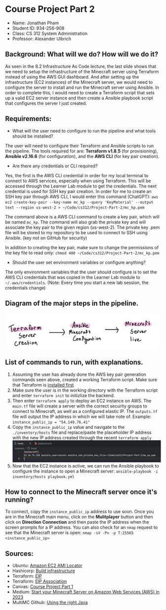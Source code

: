 # Course Project Part 2
- Name: Jonathan Pham
- Student ID: 934-256-908
- Class: CS 312 System Administration
- Professor: Alexander Ulbrich

## Background: What will we do? How will we do it? 
As seen in the 8.2 Infrastructure As Code lecture, the last slide shows that we need to setup the infrastructure of the Minecraft server using Terraform instead of using the AWS GUI dashboard. And after setting up the infrastructure (EC2 instances) of the Minecraft server, we would need to configure the server to install and run the Minecraft server using Ansible. In order to complete this, I would need to create a Terraform script that sets up a valid EC2 server instance and then create a Ansible playbook script that configures the server I just created. 

## Requirements:
- What will the user need to configure to run the pipeline and what tools should be installed?

The user will need to configure their Terraform and Ansible scripts to run the pipeline. The tools required for are: **Terraform v1.8.5** (for provisioning), **Ansible v2.16.6** (for configuration), and the **AWS CLI** (for key pair creation). 

- Are there any credentials or CLI required?

Yes, the first is the AWS CLI credential in order for my local terminal to connect to AWS services, especially when using Terraform. This will be accessed through the Learner Lab module to get the credentials. The next credential is used for SSH key pair creation. In order for me to create an SSH key pair through AWS CLI, I would enter this command (ChatGPT): `aws ec2 create-key-pair --key-name mc_kp --query 'KeyMaterial' --output text --region us-west-2 > ~/Code/cs312/Project-Part-2/mc_kp.pem`

The command above is a AWS CLI command to create a key pair, which will be named `mc_kp`. The command will also grab the private key and will associate the key pair to the given region (us-west-2). The private key .pem file will be stored to my repository to be used to connect to SSH using Ansible. (key not on GitHub for security) 

In addition to creating the key pair, make sure to change the permissions of the key file to read only: `chmod 400 ~/Code/cs312/Project-Part-2/mc_kp.pem`

- Should the user set environment variables or configure anything?

The only environment variables that the user should configure is to set the AWS CLI credentials that was copied in the Learner Lab module to `~/.aws/credentials`. (Note: Every time you start a new lab session, the credentials change)

## Diagram of the major steps in the pipeline. 

![Alt text](./diagram.jpg)

## List of commands to run, with explanations.
1. Assuming the user has already done the AWS key pair generation commands seen above, created a working Terraform script. Make sure that Terraform is [installed first](https://developer.hashicorp.com/terraform/tutorials/aws-get-started/install-cli) 
2. Make sure the user is in the working directory with the Terraform script and enter `terraform init` to initizlize the backend.
3. Then enter `terraform apply` to deploy an EC2 instance on AWS. The `main.tf` file will create a server with the correct security groups to connect to Minecraft, as well as a configured elastic IP. The `outputs.tf` file will output the IP address in which we will take note of. Example: `instance_public_ip = "54.149.76.41"`
4. Copy the `instance_public_ip` value and navigate to the `./inventory/hosts` file and replace/paste the placeholder IP address with the new IP address created through the recent `terraform apply`
![Alt text](./inventory.png)
5. Now that the EC2 instance is active, we can run the Ansible playbook to configure the instance to open a Minecraft server: `ansible-playbook -i inventory/hosts playbook.yml`
    
## How to connect to the Minecraft server once it's running?

To connect, copy the `instance_public_ip` address to use soon. Once you are in the Minecraft main menu, click on the **Mulitplayer** button and then click on **Direction Connection** and then paste the IP address when the screen prompts for a IP address. You can also check for an `nmap` request to see that the Minecraft server is open: `nmap -sV -Pn -p T:25565 <instance_public_ip>`

## Sources:

- Ubuntu: [Amazon EC2 AMI Locator](https://cloud-images.ubuntu.com/locator/ec2/)
- Hashicorp: [Build infrastructure](https://developer.hashicorp.com/terraform/tutorials/aws-get-started/aws-build)
- Terraform: [EIP](https://registry.terraform.io/providers/hashicorp/aws/latest/docs/resources/eip)
- Terraform: [EIP Association](https://registry.terraform.io/providers/hashicorp/aws/latest/docs/resources/eip_association)
- Canvas:  [Course Project Part 1](https://canvas.oregonstate.edu/courses/1958308/assignments/9593748)
- Medium: [Start your Minecraft Server on Amazon Web Services (AWS) in 2023](https://medium.com/@cedric.lemercierlaos/start-your-minecraft-server-on-amazon-web-services-aws-d35f846a2d7c)
- MultiMC Github: [Using the right Java](https://github.com/MultiMC/Launcher/wiki/Using-the-right-Java)



